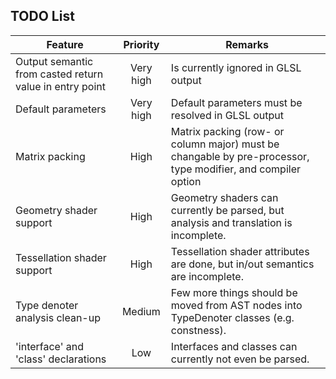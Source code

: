 TODO List
---------

| Feature | Priority | Remarks |
|---------|:--------:|---------|
| Output semantic from casted return value in entry point | Very high | Is currently ignored in GLSL output |
| Default parameters | Very high | Default parameters must be resolved in GLSL output |
| Matrix packing | High | Matrix packing (row- or column major) must be changable by pre-processor, type modifier, and compiler option |
| Geometry shader support | High | Geometry shaders can currently be parsed, but analysis and translation is incomplete. |
| Tessellation shader support | High | Tessellation shader attributes are done, but in/out semantics are incomplete. |
| Type denoter analysis clean-up | Medium | Few more things should be moved from AST nodes into TypeDenoter classes (e.g. constness). |
| 'interface' and 'class' declarations | Low | Interfaces and classes can currently not even be parsed. |
